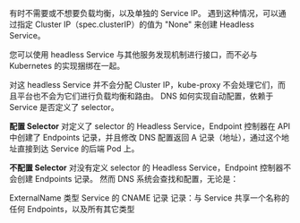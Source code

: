 有时不需要或不想要负载均衡，以及单独的 Service IP。 遇到这种情况，可以通过指定 Cluster IP（spec.clusterIP）的值为 "None" 来创建 Headless Service。

您可以使用 headless Service 与其他服务发现机制进行接口，而不必与 Kubernetes 的实现捆绑在一起。

对这 headless Service 并不会分配 Cluster IP，kube-proxy 不会处理它们，而且平台也不会为它们进行负载均衡和路由。 DNS 如何实现自动配置，依赖于 Service 是否定义了 selector。

**配置 Selector**
对定义了 selector 的 Headless Service，Endpoint 控制器在 API 中创建了 Endpoints 记录，并且修改 DNS 配置返回 A 记录（地址），通过这个地址直接到达 Service 的后端 Pod 上。

**不配置 Selector**
对没有定义 selector 的 Headless Service，Endpoint 控制器不会创建 Endpoints 记录。 然而 DNS 系统会查找和配置，无论是：

ExternalName 类型 Service 的 CNAME 记录
记录：与 Service 共享一个名称的任何 Endpoints，以及所有其它类型
